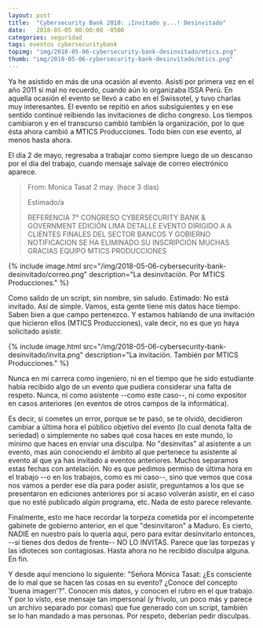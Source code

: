 ```yaml
---
layout: post
title:  "Cybersecurity Bank 2018: ¡Invitado y...! Desinvitado"
date:   2018-05-05 00:00:00 -0500
categories: seguridad
tags: eventos cybersecuritybank
topimg: "img/2018-05-06-cybersecurity-bank-desinvitado/mtics.png"
thumb: "img/2018-05-06-cybersecurity-bank-desinvitado/mtics.png"
---
```

Ya he asistido en más de una ocasión al evento. Asistí por primera vez en el año 2011 si mal no recuerdo, cuando aún lo organizaba ISSA Perú. En aquella ocasión el evento se llevó a cabo en el Swissotel, y tuvo charlas muy interesantes. El evento se repitió en años subsiguientes y en ese sentido continué reibiendo las invitaciones de dicho congreso. Los tiempos cambiaron y en el transcurso cambió también la organización, por lo que ésta ahora cambió a MTICS Producciones. Todo bien con ese evento, al menos hasta ahora.

El día 2 de mayo, regresaba a trabajar como siempre luego de un descanso por el día del trabajo, cuando mensaje salvaje de correo electrónico aparece.
>From: Monica Tasat 
>2 may. (hace 3 días)
>  
>Estimado/a
> 
>REFERENCIA
>7° CONGRESO CYBERSECURITY BANK & GOVERNMENT EDICIÓN LIMA
>DETALLE
>EVENTO DIRIGIDO A A CLIENTES FINALES​ DEL SECTOR BANCOS Y GOBIERNO​
>NOTIFICACION
>SE HA ELIMINADO SU INSCRIPCIÓN
>MUCHAS GRACIAS
>EQUIPO MTICS PRODUCCIONES



{% include image.html src="/img/2018-05-06-cybersecurity-bank-desinvitado/correo.png" description="La desinvitación. Por MTICS Producciones." %}

Como salido de un script, sin nombre, sin saludo. Estimado: No está invitado.
Así de simple. Vamos, esta gente tiene mis datos hace tiempo. Saben bien a que campo pertenezco. Y estamos hablando de una invitación que hicieron ellos (MTICS Producciones), vale decir, no es que yo haya solicitado asistir.

{% include image.html src="/img/2018-05-06-cybersecurity-bank-desinvitado/invita.png" description="La invitación. También por MTICS Producciones." %}


Nunca en mi carrera como ingeniero, ni en el tiempo que he sido estudiante había recibido algo de un evento que pudiera considerar una falta de respeto. Nunca, ni como asistente --como este caso--, ni como expositor en casos anteriores (en eventos de otros campos de la informática). 

Es decir, si cometes un error, porque se te pasó, se te olvidó, decidieron cambiar a última hora el público objetivo del evento (lo cual denota falta de seriedad) o simplemente no sabes qué cosa haces en este mundo, lo mínimo que haces en enviar una disculpa. No "desinvitas" al asistente a un evento, mas aún conociendo el ámbito al que pertenece tu asistente al evento al que ya has invitado a eventos anteriores. Muchos separamos estas fechas con antelación. No es que pedimos permiso de última hora en el trabajo --o en los trabajos, como es mi caso--, sino que vemos que cosa nos vamos a perder ese día para poder asistir, preguntamos a los que se presentaron en ediciones anteriores por si acaso volverán asistir, en el caso que no esté publicado algún programa, etc. Nada de esto parece relevante.

Finalmente, esto me hace recordar la torpeza cometida por el incompetente gabinete de gobierno anterior, en el que "desinvitaron" a Maduro. Es cierto, NADIE en nuestro país lo quería aquí, pero para evitar desinvitarlo entonces, --si tienes dos dedos de frente-- NO LO INVITAS. Parece que las torpezas y las idioteces son contagiosas. Hasta ahora no he recibido disculpa alguna. En fin. 

Y desde aquí menciono lo siguiente: "Señora Mónica Tasat: ¿Es consciente de lo mal que se hacen las cosas en su evento? ¿Conoce del concepto 'buena imagen'?". Conocen mis datos, y conocen el rubro en el que trabajo. Y por lo visto, ese mensaje tan impersonal (y frívolo, un poco más y parece un archivo separado por comas) que fue generado con un script, también se lo han mandado a mas personas. Por respeto, deberían pedir disculpas.
